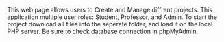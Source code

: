 This web page allows users to Create and Manage diffrent projects. This application multiple user roles: Student, Professor, and Admin.
To start the project download all files into the seperate folder, and load it on the local PHP server. Be sure to check database connection in phpMyAdmin.

